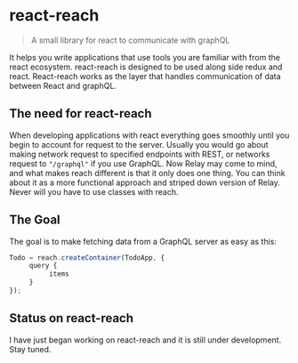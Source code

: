 # react-reach
> A small library for react to communicate with graphQL

It helps you write applications that use tools you are familiar with from the
react ecosystem. react-reach is designed to be used along side redux and react.
React-reach works as the layer that handles communication of data between React
and graphQL.

## The need for react-reach
When developing applications with react everything goes smoothly until you begin
to account for request to the server. Usually you would go about making network
request to specified endpoints with REST, or networks request to `"/graphql"`
if you use GraphQL. Now Relay may come to mind, and what makes reach different
is that it only does one thing. You can think about it as a more functional
approach and striped down version of Relay. Never will you have to use classes
 with reach.

## The Goal
The goal is to make fetching data from a GraphQL server as easy as this:
```javascript
Todo = reach.createContainer(TodoApp, {
     query {
          items
     }
});
```

## Status on react-reach
I have just began working on react-reach and it is still under development. Stay tuned.
